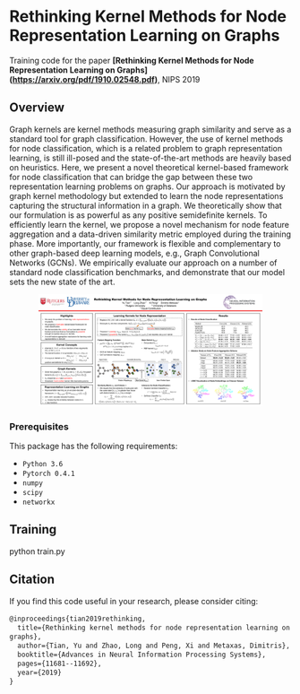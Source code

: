 # Rethinking Kernel Methods for Node Representation Learning on Graphs

Training code for the paper
**[Rethinking Kernel Methods for Node Representation Learning on Graphs]
(https://arxiv.org/pdf/1910.02548.pdf)**, NIPS 2019

## Overview
Graph kernels are kernel methods measuring graph similarity and serve as a standard tool for graph classification. However, the use of kernel methods for node classification, which is a related problem to graph representation learning, is still ill-posed and the state-of-the-art methods are heavily based on heuristics. Here, we present a novel theoretical kernel-based framework for node classification that can bridge the gap between these two representation learning problems on graphs. Our approach is motivated by graph kernel methodology but extended to learn the node representations capturing the structural information in a graph. We theoretically show that our formulation is as powerful as any positive semidefinite kernels. To efficiently learn the kernel, we propose a novel mechanism for node feature aggregation and a data-driven similarity metric employed during the training phase. More importantly, our framework is flexible and complementary to other graph-based deep learning models, e.g., Graph Convolutional Networks (GCNs). We empirically evaluate our approach on a number of standard node classification benchmarks, and demonstrate that our model sets the new state of the art.
<p align="center"><img src="nips19_poster.png" alt="poster" width="400"></p>

### Prerequisites

This package has the following requirements:

* `Python 3.6`
* `Pytorch 0.4.1`
* `numpy`
* `scipy`
* `networkx`

## Training

python train.py

## Citation
If you find this code useful in your research, please consider citing:
```
@inproceedings{tian2019rethinking,
  title={Rethinking kernel methods for node representation learning on graphs},
  author={Tian, Yu and Zhao, Long and Peng, Xi and Metaxas, Dimitris},
  booktitle={Advances in Neural Information Processing Systems},
  pages={11681--11692},
  year={2019}
}
```

